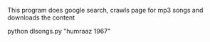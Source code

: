 This program does google search, crawls page for mp3 songs and downloads the content

python dlsongs.py  "humraaz 1967"

